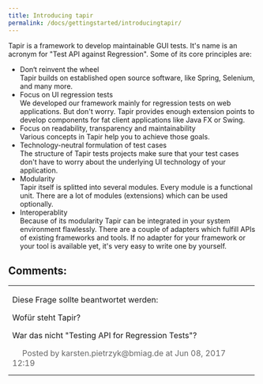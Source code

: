 ```yaml
---
title: Introducing tapir
permalink: /docs/gettingstarted/introducingtapir/
---
```


Tapir is a framework to develop maintainable GUI tests. It's name is an
acronym for "Test API against Regression". Some of its core principles
are:

-   Don‘t reinvent the wheel   
    Tapir builds on established open source software, like Spring,
    Selenium, and many more.  
-   Focus on UI regression tests  
    We developed our framework mainly for regression tests on web
    applications. But don't worry. Tapir provides enough extension
    points to develop components for fat client applications like Java
    FX or Swing.  
-   Focus on readability, transparency and maintainability  
    Various concepts in Tapir help you to achieve those goals.  
-   Technology-neutral formulation of test cases  
    The structure of Tapir tests projects make sure that your test cases
    don't have to worry about the underlying UI technology of your
    application.  
-   Modularity  
    Tapir itself is splitted into several modules. Every module is a
    functional unit. There are a lot of modules (extensions) which can
    be used optionally.  
-   Interoperablity  
    Because of its modularity Tapir can be integrated in your system
    environment flawlessly. There are a couple of adapters which fulfill
    APIs of existing frameworks and tools. If no adapter for your
    framework or your tool is available yet, it's very easy to write one
    by yourself.

## Comments:

<table>
<colgroup>
<col style="width: 100%" />
</colgroup>
<tbody>
<tr class="odd">
<td><p>Diese Frage sollte beantwortet werden:</p>
<p>Wofür steht Tapir?</p>
<p>War das nicht &quot;Testing API for Regression Tests&quot;?</p>
<div class="smallfont" data-align="left" style="color: #666666; width: 98%; margin-bottom: 10px;">
<img src="images/icons/contenttypes/comment_16.png" width="16" height="16" /> Posted by karsten.pietrzyk@bmiag.de at Jun 08, 2017 12:19
</div></td>
</tr>
</tbody>
</table>
